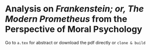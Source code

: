 # Analysis on *Frankenstein; or, The Modern Prometheus* from the Perspective of Moral Psychology
Go to ```a.tex``` for abstract or download the pdf directly or ```clone & build```

